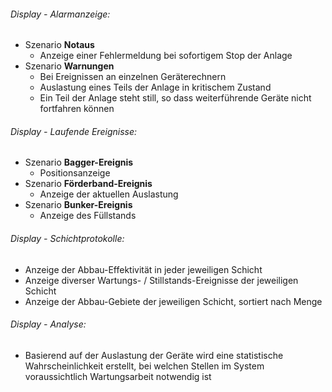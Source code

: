 


###### Display - Alarmanzeige:
  - Szenario **Notaus**
    - Anzeige einer Fehlermeldung bei sofortigem Stop der Anlage
  - Szenario **Warnungen**
    - Bei Ereignissen an einzelnen Geräterechnern
    - Auslastung eines Teils der Anlage in kritischem Zustand
    - Ein Teil der Anlage steht still, so dass weiterführende Geräte nicht fortfahren können
			
###### Display - Laufende Ereignisse:
  - Szenario **Bagger-Ereignis**
    - Positionsanzeige
  - Szenario **Förderband-Ereignis**
    - Anzeige der aktuellen Auslastung
  - Szenario **Bunker-Ereignis**
    - Anzeige des Füllstands
			
###### Display - Schichtprotokolle:
  - Anzeige der Abbau-Effektivität in jeder jeweiligen Schicht
  - Anzeige diverser Wartungs- / Stillstands-Ereignisse der jeweiligen Schicht
  - Anzeige der Abbau-Gebiete der jeweiligen Schicht, sortiert nach Menge
	
###### Display - Analyse:
  - Basierend auf der Auslastung der Geräte wird eine statistische Wahrscheinlichkeit erstellt, bei welchen Stellen im System voraussichtlich Wartungsarbeit notwendig ist
			
